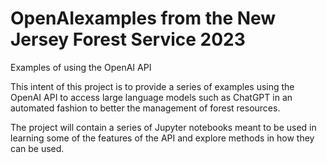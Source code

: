 # OpenAIexamples from the New Jersey Forest Service 2023
Examples of using the OpenAI API

This intent of this project is to provide a series
of examples using the OpenAI API to access large 
language models such as ChatGPT in an automated fashion 
to better the management of forest resources.

The project will contain a series of Jupyter notebooks 
meant to be used in learning some of the features of the 
API and explore methods in how they can be used.
